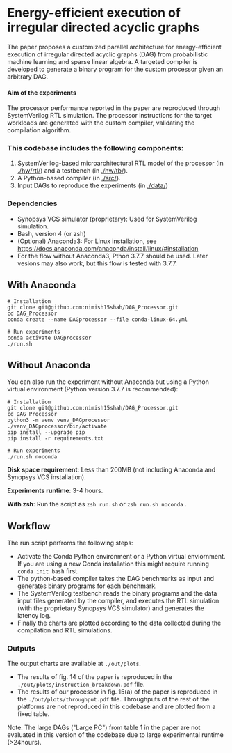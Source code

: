 # Energy-efficient execution of irregular directed acyclic graphs

The paper proposes a customized parallel architecture for energy-efficient execution of irregular directed acyclic graphs (DAG) from probabilistic machine learning and sparse linear algebra. A targeted compiler is developed to generate a binary program for the custom processor given an arbitrary DAG.

#### Aim of the experiments
The processor performance reported in the paper are reproduced through SystemVerilog RTL simulation. The processor instructions for the target workloads are generated with the custom compiler, validating the compilation algorithm.

### This codebase includes the following components:
1) SystemVerilog-based microarchitectural RTL model of the processor (in [./hw/rtl/](https://github.com/nimish15shah/DAG_Processor/tree/main/hw/rtl)) and a testbench (in [./hw/tb/](https://github.com/nimish15shah/DAG_Processor/tree/main/hw/tb)).
2) A Python-based compiler (in [./src/](https://github.com/nimish15shah/DAG_Processor/tree/main/src)).
3) Input DAGs to reproduce the experiments (in [./data/](https://github.com/nimish15shah/DAG_Processor/tree/main/data))

### Dependencies
* Synopsys VCS simulator (proprietary): Used for SystemVerilog simulation.
* Bash, version 4 (or zsh)
* (Optional) Anaconda3: For Linux installation, see https://docs.anaconda.com/anaconda/install/linux/#installation
* For the flow without Anaconda3, Pthon 3.7.7 should be used. Later vesions may also work, but this flow is tested with 3.7.7.

## With Anaconda
```
# Installation
git clone git@github.com:nimish15shah/DAG_Processor.git
cd DAG_Processor
conda create --name DAGprocessor --file conda-linux-64.yml

# Run experiments
conda activate DAGprocessor
./run.sh 
```

## Without Anaconda
You can also run the experiment without Anaconda but using a Python virtual environment (Python version 3.7.7 is recommended):
```
# Installation
git clone git@github.com:nimish15shah/DAG_Processor.git
cd DAG_Processor
python3 -m venv venv_DAGprocessor
./venv_DAGprocessor/bin/activate
pip install --upgrade pip
pip install -r requirements.txt

# Run experiments
./run.sh noconda 
```

**Disk space requirement**: Less than 200MB (not including Anaconda and Synopsys VCS installation).

**Experiments runtime**: 3-4 hours.

**With zsh**: Run the script as `zsh run.sh` or `zsh run.sh noconda` .

## Workflow
The run script perfroms the following steps:
- Activate the Conda Python environment or a Python virtual enviornment. If you are using a new Conda installation this might require running `conda init bash` first.
- The python-based compiler takes the DAG benchmarks as input and generates binary programs for each benchmark. 
- The SystemVerilog testbench reads the binary programs and the data input files generated by the compiler, and executes the RTL simulation (with the proprietary Synopsys VCS simulator) and generates the latency log. 
- Finally the charts are plotted according to the data collected during the compilation and RTL simulations.



### Outputs
The output charts are available at ```./out/plots```.
- The results of fig. 14 of the paper is reproduced in the ```./out/plots/instruction_breakdown.pdf``` file.
- The results of our processor in fig. 15(a) of the paper is reproduced in the ```./out/plots/throughput.pdf``` file. Throughputs of the rest of the platforms are not reproduced in this codebase and are plotted from a fixed table.

Note: The large DAGs ("Large PC") from table 1 in the paper are not evaluated in this version of the codebase due to large experimental runtime (>24hours).

